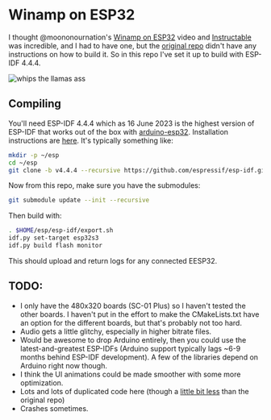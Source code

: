 # Winamp on ESP32

I thought @moononournation's [Winamp on ESP32](https://www.youtube.com/watch?v=CRNgICzIGy0) video and [Instructable](https://www.instructables.com/Design-Music-Player-UI-With-LVGL/) was incredible, and I had to have one, but the [original repo](https://github.com/moononournation/LVGL_Music_Player) didn't have any instructions on how to build it. So in this repo I've set it up to build with ESP-IDF 4.4.4.

![whips the llamas ass](https://github.com/johnboiles/Esp32Winamp/assets/218876/2f1f8aeb-df2b-4bf0-a11b-cece9676c01b)

## Compiling

You'll need ESP-IDF 4.4.4 which as 16 June 2023 is the highest version of ESP-IDF that works out of the box with [arduino-esp32](https://github.com/espressif/arduino-esp32). Installation instructions are [here](https://docs.espressif.com/projects/esp-idf/en/v4.4.4/esp32/get-started/index.html#step-1-install-prerequisites). It's typically something like:

```bash
mkdir -p ~/esp
cd ~/esp
git clone -b v4.4.4 --recursive https://github.com/espressif/esp-idf.git
```

Now from this repo, make sure you have the submodules:

```bash
git submodule update --init --recursive
```

Then build with:

```bash
. $HOME/esp/esp-idf/export.sh
idf.py set-target esp32s3
idf.py build flash monitor
```

This should upload and return logs for any connected EESP32.

## TODO:

* I only have the 480x320 boards (SC-01 Plus) so I haven't tested the other boards. I haven't put in the effort to make the CMakeLists.txt have an option for the different boards, but that's probably not too hard.
* Audio gets a little glitchy, especially in higher bitrate files.
* Would be awesome to drop Arduino entirely, then you could use the latest-and-greatest ESP-IDFs (Arduino support typically lags ~6-9 months behind ESP-IDF development). A few of the libraries depend on Arduino right now though.
* I think the UI animations could be made smoother with some more optimization.
* Lots and lots of duplicated code here (though a [little bit less]([url](https://github.com/johnboiles/Esp32Winamp/commit/f6fd588819d5bfc1121fb7f245ccda19dd586333)) than the original repo)
* Crashes sometimes.
